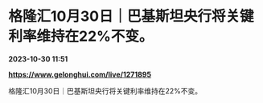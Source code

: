 # 格隆汇10月30日｜巴基斯坦央行将关键利率维持在22%不变。

**2023-10-30 11:51**

**https://www.gelonghui.com/live/1271895**

格隆汇10月30日｜巴基斯坦央行将关键利率维持在22%不变。